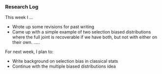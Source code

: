 ### Research Log

This week I ...
 - Wrote up some revisions for past writing
 - Came up with a simple example of two selection biased distributions where the full joint is recoverable if we have both, but not with either on their own.
.....

For next week, I plan to:

- Write background on selection bias in classical stats
- Continue with the multiple biased distributions idea